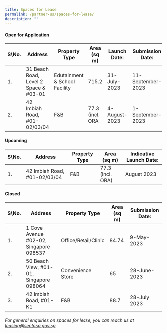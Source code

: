 ```yaml
---
title: Spaces for Lease
permalink: /partner-us/spaces-for-lease/
description: ""
---
```

#### **Open for Application**

| S\No. | Address | Property Type | Area (sq m) | Launch Date: | Submission Date: | Site Showround | Request for information |
| -------- | -------- | -------- | -------- | -------- | -------- | -------- | -------- |
  | 1. |  31 Beach Road, Level 2 Space & #03-01 | Edutainment & School Facility | 715.2 | 31-July-2023 | 11-September-2023 | Upon request | [Register interest here](https://form.gov.sg/64c2361ecbb9630011a7e923)
| 2. | 42 Imbiah Road, #01-02/03/04 | F&B | 77.3 (incl. ORA | 4-August-2023 |1-September-2023 | Upon request | -------- |

#### **Upcoming**

| S\No. | Address | Property Type | Area (sq m) | Indicative Launch Date:| 
| -------- | -------- | -------- | -------- | -------- |
| 1. | 42 Imbiah Road, #01-02/03/04 | F&B |77.3 (incl. ORA)| August 2023 | 



#### **Closed**

| S\No. | Address | Property Type | Area (sq m) | Submission Date:| 
| -------- | -------- | -------- | -------- | -------- |
|1. |1 Cove Avenue #02-02, Singapore 098537 | Office/Retail/Clinic |84.74| 9-May-2023 |
|2. | 50 Beach View, #01-01, Singapore 098064 | Convenience Store |65| 28-June-2023 |
|3. | 42 Imbiah Road, #01-K1  | F&B |88.7| 28-July 2023 |


###### For general enquiries on spaces for lease, you can reach us at leasing@sentosa.gov.sg